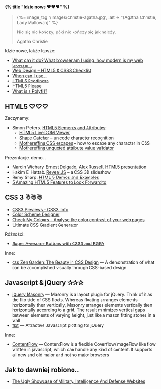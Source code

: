 #### {% title "Idzie nowe  ♥♥♥" %}

<blockquote>
 {%= image_tag '/images/christie-agatha.jpg', :alt => "[Agatha Christie, Lady Mallowan]" %}
 <p>
   Nic się nie kończy, póki nie kończy się jak należy.
 </p>
 <p class="author">Agatha Christie</p>
</blockquote>

Idzie nowe, także lepsze:

* [What can it do? What browser am I using, how modern is my web browser…](http://www.findmebyip.com/)
* [Web Design – HTML5 & CSS3 Checklist](http://www.findmebyip.com/litmus/)
* [When can I use…](http://a.deveria.com/caniuse/)
* [HTML5 Readiness](http://html5readiness.com/)
* [HTML5 Please](http://html5please.us)
* [What is a Polyfill?](http://remysharp.com/2010/10/08/what-is-a-polyfill/)


## HTML5 ♡♡♡

Zaczynamy:

* Simon Pieters. [HTML5 Elements and Attributes](http://simon.html5.org/html5-elements):
  - [HTML5 Live DOM Viewer](http://livedom.validator.nu/)
  - [Shape Catcher](http://shapecatcher.com/) – unicode character recognition
  - [Mothereffing CSS escapes](http://mothereffingcssescapes.com/) –
  how to escape any character in CSS
  - [Mothereffing unquoted attribute value validator](http://mothereffingunquotedattributes.com/)

Prezentacje, demo…

* Marcin Wichary, Ernest Delgado, Alex Russell.
  [HTML5 presentation](http://apirocks.com/html5/html5.html#slide1)
* Hakim El Hattab.
  [Reveal.JS](http://lab.hakim.se/reveal-js) – a CSS 3D slideshow
* Remy Sharp.
  [HTML 5 Demos and Examples](http://html5demos.com/)
* [5 Amazing HTML5 Features to Look Forward to](http://www.geektechnica.com/2009/06/5-amazing-html5-features-to-look-forward-to/)


## CSS 3 ☃☃☃

* [CSS3 Previews – CSS3. Info](http://www.css3.info/preview/)
* [Color Scheme Designer](http://colorschemedesigner.com/)
* [Check My Colours - Analyse the color contrast of your web
  pages](http://www.checkmycolours.com/)
* [Ultimate CSS Gradient Generator](http://www.colorzilla.com/gradient-editor/)


Różności:

* [Super Awesome Buttons with CSS3 and RGBA](http://github.com/gr2m/awesome-buttons)

Inne:

* [css Zen Garden: The Beauty in CSS Design](http://www.csszengarden.com/) —
  A demonstration of what can be accomplished visually through
  CSS-based design


## Javascript & jQuery ✰✰✰

* [jQuery Masonry](http://desandro.com/resources/jquery-masonry/) —
  Masonry is a layout plugin for jQuery. Think of it as the flip side of
  CSS floats. Whereas floating arranges elements horizontally then
  vertically, Masonry arranges elements vertically then horizontally
  according to a grid. The result minimizes vertical gaps between
  elements of varying height, just like a mason fitting stones in a
  wall
* [flot](http://code.google.com/p/flot/) —
  Attractive Javascript plotting for jQuery

Inne:

* [ContentFlow](http://www.jacksasylum.eu/ContentFlow/) —
  ContentFlow is a flexible Coverflow/ImageFlow like flow written
  in javascript, which can handle any kind of content. It supports all
  new and old major and not so major browsers

## Jak to dawniej robiono..

* [The Ugly Showcase of Military, Intelligence And Defense
  Websites](http://www.smashingmagazine.com/2010/06/23/showcase-of-ugly-military-intelligence-and-defense-websites/)

